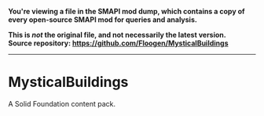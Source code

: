 **You're viewing a file in the SMAPI mod dump, which contains a copy of every open-source SMAPI mod
for queries and analysis.**

**This is _not_ the original file, and not necessarily the latest version.**  
**Source repository: https://github.com/Floogen/MysticalBuildings**

----

# MysticalBuildings
 A Solid Foundation content pack.

